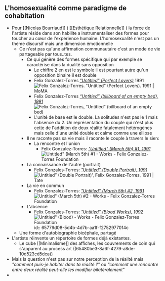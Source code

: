 ## L'homosexualité comme paradigme de cohabitation
- Pour [[Nicolas Bourriaud]] ( [[Esthétique Relationnelle]] ) la force de l'artiste réside dans son habilite a instrumentaliser des formes pour  toucher au cœur de l'expérience humaine. L'homosexualité n'est pas un thème discursif mais une dimension émotionnelle
	- Ce n'est pas qu'une affirmation communautaire c'est un mode de vie partageable par tous..tes.
		- Ce qui génère des formes spécifique qui par exemple se caractérise dans la dualité sans opposition
			- Le chiffre 2 en est le symbole il est pourtant autre qu'un opposition binaire il est double
			- Felix Gonzalez-Torres [*"Untitled" (Perfect Lovers)*](https://www.moma.org/collection/works/81074) 1991 ![Felix Gonzalez-Torres. "Untitled" (Perfect Lovers). 1991 | MoMA](https://www.moma.org/media/W1siZiIsIjIxMDU3NiJdLFsicCIsImNvbnZlcnQiLCItcXVhbGl0eSA5MCAtcmVzaXplIDIwMDB4MjAwMFx1MDAzZSJdXQ.jpg?sha=0b890f2e81b051ef)
			- Felix Gonzalez-Torres [*“Untitled” (billboard of an empty bed), 1991*](https://smarthistory.org/felix-gonzalez-torres-untitled-billboard-of-an-empty-bed/) ![Felix Gonzalez-Torres, “Untitled” (billboard of an empty bed)](https://ka-perseus-images.s3.amazonaws.com/ea6d523b2a1a3fb6efdbcb1574fc4156f07c5ed0.jpg)
			- L'unité de base est le double. La solitudes n'est pas le 1 mais l'absence du 2. Un représentation du couple qui n'est plus cette de l'addition de deux réalité fatalement hétérogènes mais celle d'une unité double et calme comme une ellipse
		- Il ne raconte pas sa vie mais il raconte le couple à travers le sien:
			- La rencontre et l'union
				- Felix Gonzalez-Torres: [*"Untitled" (March 5th) #1, 1991*](https://www.felixgonzalez-torresfoundation.org/works/untitled-march-5th-1) ![Untitled" (March 5th) #1 - Works - Felix Gonzalez-Torres Foundation](https://www.felixgonzalez-torresfoundation.org/custom/media/cache/resolve/1010x580_fit/5b844b306aa72cea5f8b4567/2ac37c66ea382f68a7ebd15c3f8ea36a.jpeg)
		- La connaissance de l'autre (portrait)
			- Felix Gonzales-Torres: [*"Untitled" (Double Portrait), 1991*](https://www.tate.org.uk/art/artworks/gonzalez-torres-untitled-double-portrait-t13309) ![Untitled” (Double Portrait)', Felix Gonzalez-Torres, 1991 | Tate](https://media.tate.org.uk/art/images/work/T/T13/T13309_10.jpg)
		- La vie en commun
			- Felix Gonzalez-Torres: [*"Untitled" (March 5th) #2, 1991*](https://www.felixgonzalez-torresfoundation.org/works/untitled-march-5th-2) ![Untitled" (March 5th) #2 - Works - Felix Gonzalez-Torres Foundation](https://www.felixgonzalez-torresfoundation.org/custom/media/cache/resolve/1010x580_fit/5b844b306aa72cea5f8b4567/82ed2672b00b7dcd9ef17107b9121b32.jpeg)
		- L'absence
			- Felix Gonzales-Torres: [*"Untitled" (Blood Works), 1992*](https://www.felixgonzalez-torresfoundation.org/works/untitled-blood) ![Untitled" (Blood) - Works - Felix Gonzalez-Torres Foundation](https://www.felixgonzalez-torresfoundation.org/custom/media/cache/resolve/1010x580_fit/5b844b306aa72cea5f8b4567/c7840ef04e98eab9cecd7876ebf64c95.jpeg)
			  id:: 65776d08-5d4b-4d7b-aa1f-f2752977014c
	- Une forme d'autobiographie bicéphale, partagé
- L'artiste réinvente un répertoire de formes déjà existantes.
	- Le cube [[Minimalisme]] des affiches, les couvrements de coin qui s'apparent au process art ((65480be3-8a6f-4279-a8de-10d523cd5dca))
- Mais la question n'est pas sur notre perception de la réalité mais *"comment puis-je habiter dans ta réalité ?"* ou *"comment une rencontre entre deux réalité peut-elle les modifier bilatéralement"*
-